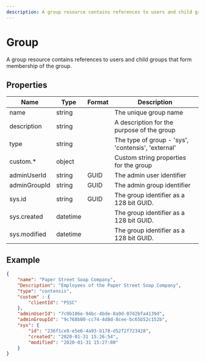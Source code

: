 ```yaml
---
description: A group resource contains references to users and child groups that form membership of the group.
---
```

# Group

A group resource contains references to users and child groups that form membership of the group.

## Properties

| Name         | Type     | Format | Description                                        |
|--------------|----------|--------|----------------------------------------------------|
| name         | string   |        | The unique group name                              |
| description  | string   |        | A description for the purpose of the group         |
| type         | string   |        | The type of group - 'sys', 'contensis', 'external' |
| custom.*     | object   |        | Custom string properties for the group             |
| adminUserId  | string   | GUID   | The admin user identifier                          |
| adminGroupId | string   | GUID   | The admin group identifier                         |
| sys.id       | string   | GUID   | The group identifier as a 128 bit GUID.            |
| sys.created  | datetime |        | The group identifier as a 128 bit GUID.            |
| sys.modified | datetime |        | The group identifier as a 128 bit GUID.            |

## Example

```json
{
    "name": "Paper Street Soap Company",
    "Description": "Employees of the Paper Street Soap Company", 
    "type": "contensis",
    "custom" : {
        "clientId": "PSSC"
    },
    "adminUserId": "7c0b186e-94bc-4bde-8a9d-07d2bfa4139d",
    "adminGroupId": "9c768b00-cc74-4d8d-8cee-bc65b52c152b",
    "sys": {
        "id": "236f1ce9-e5e6-4a93-b178-d52f2f723428",
        "created": "2020-01-31 15:26:54",
        "modified": "2020-01-31 15:27:00"
    }
}
```